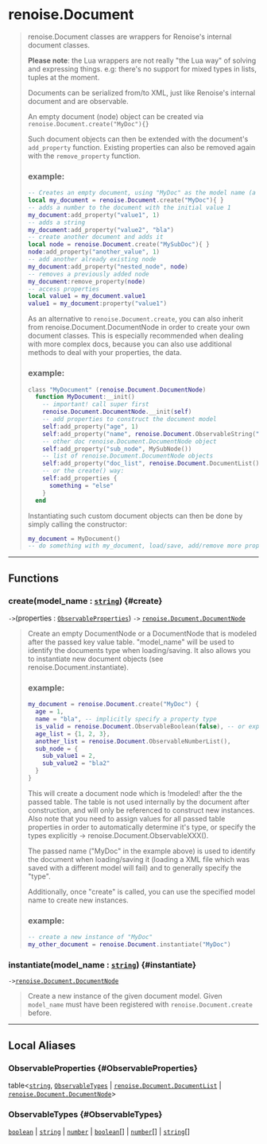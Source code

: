 # renoise.Document  
> renoise.Document classes are wrappers for Renoise's internal document
> classes.
> 
> **Please note**: the Lua wrappers are not really "the Lua way" of solving and
> expressing things. e.g: there's no support for mixed types in lists, tuples
> at the moment.
> 
> Documents can be serialized from/to XML, just like Renoise's internal
> document and are observable.
> 
> An empty document (node) object can be created via
> ```renoise.Document.create("MyDoc"){}```
> 
> Such document objects can then be extended with the document's
> `add_property` function. Existing properties can also be removed again with the
> `remove_property` function.
> 
> ### example:
> ```lua
> -- Creates an empty document, using "MyDoc" as the model name (a type name)
> local my_document = renoise.Document.create("MyDoc"){ }
> -- adds a number to the document with the initial value 1
> my_document:add_property("value1", 1)
> -- adds a string
> my_document:add_property("value2", "bla")
> -- create another document and adds it
> local node = renoise.Document.create("MySubDoc"){ }
> node:add_property("another_value", 1)
> -- add another already existing node
> my_document:add_property("nested_node", node)
> -- removes a previously added node
> my_document:remove_property(node)
> -- access properties
> local value1 = my_document.value1
> value1 = my_document:property("value1")
> ```
> As an alternative to `renoise.Document.create`, you can also inherit from
> renoise.Document.DocumentNode in order to create your own document classes.
> This is especially recommended when dealing with more complex docs, because
> you can also use additional methods to deal with your properties, the data.
> 
> ### example:
> ```lua
> class "MyDocument" (renoise.Document.DocumentNode)
>   function MyDocument:__init()
>     -- important! call super first
>     renoise.Document.DocumentNode.__init(self)
>     -- add properties to construct the document model
>     self:add_property("age", 1)
>     self:add_property("name", renoise.Document.ObservableString("value"))
>     -- other doc renoise.Document.DocumentNode object
>     self:add_property("sub_node", MySubNode())
>     -- list of renoise.Document.DocumentNode objects
>     self:add_property("doc_list", renoise.Document.DocumentList())
>     -- or the create() way:
>     self:add_properties {
>       something = "else"
>     }
>   end
> ```
> Instantiating such custom document objects can then be done by simply
> calling the constructor:
> ```lua
> my_document = MyDocument()
> -- do something with my_document, load/save, add/remove more properties
> ```  

<!-- toc -->
  

---  
## Functions
### create(model_name : [`string`](../../API/builtins/string.md)) {#create}
`->`(properties : [`ObservableProperties`](#ObservableProperties)) `->` [`renoise.Document.DocumentNode`](../../API/renoise/renoise.Document.DocumentNode.md)  

> Create an empty DocumentNode or a DocumentNode that is modeled after the
> passed key value table. "model_name" will be used to identify the documents
> type when loading/saving. It also allows you to instantiate new document
> objects (see renoise.Document.instantiate).
> 
> ### example:
> ```lua
> my_document = renoise.Document.create("MyDoc") {
>   age = 1,
>   name = "bla", -- implicitly specify a property type
>   is_valid = renoise.Document.ObservableBoolean(false), -- or explicitly
>   age_list = {1, 2, 3},
>   another_list = renoise.Document.ObservableNumberList(),
>   sub_node = {
>     sub_value1 = 2,
>     sub_value2 = "bla2"
>   }
> }
> ```
> This will create a document node which is !modeled! after the the passed table.
> The table is not used internally by the document after construction, and will
> only be referenced to construct new instances. Also note that you need to assign
> values for all passed table properties in order to automatically determine it's
> type, or specify the types explicitly -> renoise.Document.ObservableXXX().
> 
> The passed name ("MyDoc" in the example above) is used to identify the document
> when loading/saving it (loading a XML file which was saved with a different
> model will fail) and to generally specify the "type".
> 
> Additionally, once "create" is called, you can use the specified model name to
> create new instances.
> 
> ### example:
> ```lua
> -- create a new instance of "MyDoc"
> my_other_document = renoise.Document.instantiate("MyDoc")
> ```
### instantiate(model_name : [`string`](../../API/builtins/string.md)) {#instantiate}
`->`[`renoise.Document.DocumentNode`](../../API/renoise/renoise.Document.DocumentNode.md)  

> Create a new instance of the given document model. Given `model_name` must
> have been registered with `renoise.Document.create` before.  



---  
## Local Aliases  
### ObservableProperties {#ObservableProperties}
table<[`string`](../../API/builtins/string.md), [`ObservableTypes`](#ObservableTypes) | [`renoise.Document.DocumentList`](../../API/renoise/renoise.Document.DocumentList.md) | [`renoise.Document.DocumentNode`](../../API/renoise/renoise.Document.DocumentNode.md)>  
  
  
### ObservableTypes {#ObservableTypes}
[`boolean`](../../API/builtins/boolean.md) | [`string`](../../API/builtins/string.md) | [`number`](../../API/builtins/number.md) | [`boolean`](../../API/builtins/boolean.md)[] | [`number`](../../API/builtins/number.md)[] | [`string`](../../API/builtins/string.md)[]  
  
  

